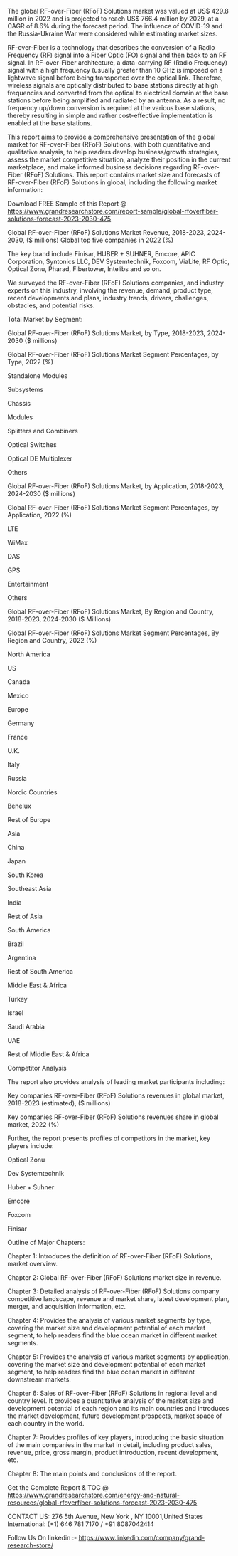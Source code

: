 
The global RF-over-Fiber (RFoF) Solutions market was valued at US$ 429.8 million in 2022 and is projected to reach US$ 766.4 million by 2029, at a CAGR of 8.6% during the forecast period. The influence of COVID-19 and the Russia-Ukraine War were considered while estimating market sizes.

RF-over-Fiber is a technology that describes the conversion of a Radio Frequency (RF) signal into a Fiber Optic (FO) signal and then back to an RF signal. In RF-over-Fiber architecture, a data-carrying RF (Radio Frequency) signal with a high frequency (usually greater than 10 GHz is imposed on a lightwave signal before being transported over the optical link. Therefore, wireless signals are optically distributed to base stations directly at high frequencies and converted from the optical to electrical domain at the base stations before being amplified and radiated by an antenna. As a result, no frequency up/down conversion is required at the various base stations, thereby resulting in simple and rather cost-effective implementation is enabled at the base stations.

This report aims to provide a comprehensive presentation of the global market for RF-over-Fiber (RFoF) Solutions, with both quantitative and qualitative analysis, to help readers develop business/growth strategies, assess the market competitive situation, analyze their position in the current marketplace, and make informed business decisions regarding RF-over-Fiber (RFoF) Solutions. This report contains market size and forecasts of RF-over-Fiber (RFoF) Solutions in global, including the following market information:

Download FREE Sample of this Report @ https://www.grandresearchstore.com/report-sample/global-rfoverfiber-solutions-forecast-2023-2030-475

Global RF-over-Fiber (RFoF) Solutions Market Revenue, 2018-2023, 2024-2030, ($ millions)
Global top five companies in 2022 (%)

The key brand include Finisar, HUBER + SUHNER, Emcore, APIC Corporation, Syntonics LLC, DEV Systemtechnik, Foxcom, ViaLite, RF Optic, Optical Zonu, Pharad, Fibertower, Intelibs and so on.

We surveyed the RF-over-Fiber (RFoF) Solutions companies, and industry experts on this industry, involving the revenue, demand, product type, recent developments and plans, industry trends, drivers, challenges, obstacles, and potential risks.

Total Market by Segment:

Global RF-over-Fiber (RFoF) Solutions Market, by Type, 2018-2023, 2024-2030 ($ millions)

Global RF-over-Fiber (RFoF) Solutions Market Segment Percentages, by Type, 2022 (%)

Standalone Modules

Subsystems

Chassis

Modules

Splitters and Combiners

Optical Switches

Optical DE Multiplexer

Others

Global RF-over-Fiber (RFoF) Solutions Market, by Application, 2018-2023, 2024-2030 ($ millions)

Global RF-over-Fiber (RFoF) Solutions Market Segment Percentages, by Application, 2022 (%)

LTE

WiMax

DAS

GPS

Entertainment

Others

Global RF-over-Fiber (RFoF) Solutions Market, By Region and Country, 2018-2023, 2024-2030 ($ Millions)

Global RF-over-Fiber (RFoF) Solutions Market Segment Percentages, By Region and Country, 2022 (%)

North America

US

Canada

Mexico

Europe

Germany

France

U.K.

Italy

Russia

Nordic Countries

Benelux

Rest of Europe

Asia

China

Japan

South Korea

Southeast Asia

India

Rest of Asia

South America

Brazil

Argentina

Rest of South America

Middle East & Africa

Turkey

Israel

Saudi Arabia

UAE

Rest of Middle East & Africa

Competitor Analysis

The report also provides analysis of leading market participants including:

Key companies RF-over-Fiber (RFoF) Solutions revenues in global market, 2018-2023 (estimated), ($ millions)

Key companies RF-over-Fiber (RFoF) Solutions revenues share in global market, 2022 (%)

Further, the report presents profiles of competitors in the market, key players include:

Optical Zonu

Dev Systemtechnik

Huber + Suhner

Emcore

Foxcom

Finisar

Outline of Major Chapters:

Chapter 1: Introduces the definition of RF-over-Fiber (RFoF) Solutions, market overview.

Chapter 2: Global RF-over-Fiber (RFoF) Solutions market size in revenue.

Chapter 3: Detailed analysis of RF-over-Fiber (RFoF) Solutions company competitive landscape, revenue and market share, latest development plan, merger, and acquisition information, etc.

Chapter 4: Provides the analysis of various market segments by type, covering the market size and development potential of each market segment, to help readers find the blue ocean market in different market segments.

Chapter 5: Provides the analysis of various market segments by application, covering the market size and development potential of each market segment, to help readers find the blue ocean market in different downstream markets.

Chapter 6: Sales of RF-over-Fiber (RFoF) Solutions in regional level and country level. It provides a quantitative analysis of the market size and development potential of each region and its main countries and introduces the market development, future development prospects, market space of each country in the world.

Chapter 7: Provides profiles of key players, introducing the basic situation of the main companies in the market in detail, including product sales, revenue, price, gross margin, product introduction, recent development, etc.

Chapter 8: The main points and conclusions of the report.

Get the Complete Report & TOC @ https://www.grandresearchstore.com/energy-and-natural-resources/global-rfoverfiber-solutions-forecast-2023-2030-475

CONTACT US:
276 5th Avenue, New York , NY 10001,United States
International: (+1) 646 781 7170 / +91 8087042414

Follow Us On linkedin :- https://www.linkedin.com/company/grand-research-store/
